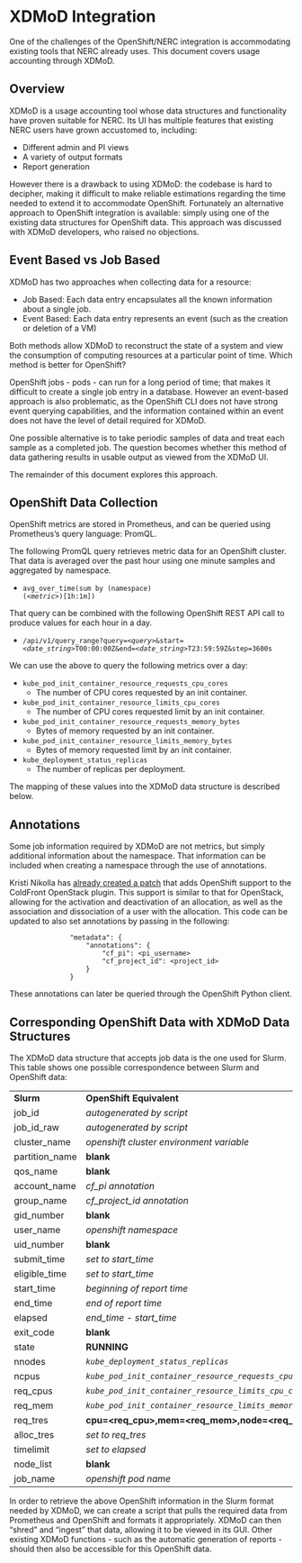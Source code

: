 # XDMoD Integration

One of the challenges of the OpenShift/NERC integration is accommodating existing tools that NERC already uses. This document covers usage accounting through XDMoD.

## Overview

XDMoD is a usage accounting tool whose data structures and functionality have proven suitable for NERC. Its UI has multiple features that existing NERC users have grown accustomed to, including:

* Different admin and PI views
* A variety of output formats
* Report generation

However there is a drawback to using XDMoD: the codebase is hard to decipher, making it difficult to make reliable estimations regarding the time needed to extend it to accommodate OpenShift. Fortunately an alternative approach to OpenShift integration is available: simply using one of the existing data structures for OpenShift data. This approach was discussed with XDMoD developers, who raised no objections.

## Event Based vs Job Based

XDMoD has two approaches when collecting data for a resource:

* Job Based: Each data entry encapsulates all the known information about a single job.
* Event Based: Each data entry represents an event (such as the creation or deletion of a VM)

Both methods allow XDMoD to reconstruct the state of a system and view the consumption of computing resources at a particular point of time. Which method is better for OpenShift?

OpenShift jobs - pods - can run for a long period of time; that makes it difficult to create a single job entry in a database. However an event-based approach is also problematic, as the OpenShift CLI does not have strong event querying capabilities, and the information contained within an event does not have the level of detail required for XDMoD.

One possible alternative is to take periodic samples of data and treat each sample as a completed job. The question becomes whether this method of data gathering results in usable output as viewed from the XDMoD UI.

The remainder of this document explores this approach.

## OpenShift Data Collection

OpenShift metrics are stored in Prometheus, and can be queried using Prometheus’s query language: PromQL.

The following PromQL query retrieves metric data for an OpenShift cluster. That data is averaged over the past hour using one minute samples and aggregated by namespace.

* <code>avg_over_time(sum by (namespace) (<em>&lt;metric></em>)[1h:1m])</code>

That query can be combined with the following OpenShift REST API call to produce values for each hour in a day.

* <code>/api/v1/query_range?query=<em>&lt;query></em>&start=<em>&lt;date_string></em>T00:00:00Z&end=<em>&lt;date_string></em>T23:59:59Z&step=3600s</code>

We can use the above to query the following metrics over a day:

* `kube_pod_init_container_resource_requests_cpu_cores`
    * The number of CPU cores requested by an init container.
* `kube_pod_init_container_resource_limits_cpu_cores`
    * The number of CPU cores requested limit by an init container.
* `kube_pod_init_container_resource_requests_memory_bytes`
    * Bytes of memory requested by an init container.
* `kube_pod_init_container_resource_limits_memory_bytes`
    * Bytes of memory requested limit by an init container.
* `kube_deployment_status_replicas`
    * The number of replicas per deployment.

The mapping of these values into the XDMoD data structure is described below.

## Annotations

Some job information required by XDMoD are not metrics, but simply additional information about the namespace. That information can be included when creating a namespace through the use of annotations.

Kristi Nikolla has [already created a patch](https://github.com/nerc-project/coldfront-plugin-openstack/pull/33) that adds OpenShift support to the ColdFront OpenStack plugin. This support is similar to that for OpenStack, allowing for the activation and deactivation of an allocation, as well as the association and dissociation of a user with the allocation. This code can be updated to also set annotations by passing in the following:

```
               "metadata": {
                   "annotations": {
                       "cf_pi": <pi_username>
                       "cf_project_id": <project_id>
                   }
               }
```

These annotations can later be queried through the OpenShift Python client.

## Corresponding OpenShift Data with XDMoD Data Structures

The XDMoD data structure that accepts job data is the one used for Slurm. This table shows one possible correspondence between Slurm and OpenShift data:

<table>
  <tr>
   <td><strong>Slurm</strong>
   </td>
   <td><strong>OpenShift Equivalent</strong>
   </td>
  </tr>
  <tr>
   <td>job_id
   </td>
   <td><em>autogenerated by script</em>
   </td>
  </tr>
  <tr>
   <td>job_id_raw
   </td>
   <td><em>autogenerated by script</em>
   </td>
  </tr>
  <tr>
   <td>cluster_name
   </td>
   <td><em>openshift cluster environment variable</em>
   </td>
  </tr>
  <tr>
   <td>partition_name
   </td>
   <td><strong>blank</strong>
   </td>
  </tr>
  <tr>
   <td>qos_name
   </td>
   <td><strong>blank</strong>
   </td>
  </tr>
  <tr>
   <td>account_name
   </td>
   <td><em>cf_pi annotation</em>
   </td>
  </tr>
  <tr>
   <td>group_name
   </td>
   <td><em>cf_project_id annotation</em>
   </td>
  </tr>
  <tr>
   <td>gid_number
   </td>
   <td><strong>blank</strong>
   </td>
  </tr>
  <tr>
   <td>user_name
   </td>
   <td><em>openshift namespace</em>
   </td>
  </tr>
  <tr>
   <td>uid_number
   </td>
   <td><strong>blank</strong>
   </td>
  </tr>
  <tr>
   <td>submit_time
   </td>
   <td><em>set to start_time</em>
   </td>
  </tr>
  <tr>
   <td>eligible_time
   </td>
   <td><em>set to start_time</em>
   </td>
  </tr>
  <tr>
   <td>start_time
   </td>
   <td><em>beginning of report time</em>
   </td>
  </tr>
  <tr>
   <td>end_time
   </td>
   <td><em>end of report time</em>
   </td>
  </tr>
  <tr>
   <td>elapsed
   </td>
   <td><em>end_time - start_time</em>
   </td>
  </tr>
  <tr>
   <td>exit_code
   </td>
   <td><strong>blank</strong>
   </td>
  </tr>
  <tr>
   <td>state
   </td>
   <td><strong>RUNNING</strong>
   </td>
  </tr>
  <tr>
   <td>nnodes
   </td>
   <td><code><em>kube_deployment_status_replicas</em></code>
   </td>
  </tr>
  <tr>
   <td>ncpus
   </td>
   <td><code><em>kube_pod_init_container_resource_requests_cpu_cores</em></code>
   </td>
  </tr>
  <tr>
   <td>req_cpus
   </td>
   <td><code><em>kube_pod_init_container_resource_limits_cpu_cores</em></code>
   </td>
  </tr>
  <tr>
   <td>req_mem
   </td>
   <td><code><em>kube_pod_init_container_resource_limits_memory_bytes</em></code>
   </td>
  </tr>
  <tr>
   <td>req_tres
   </td>
   <td><strong>cpu=&lt;req_cpu>,mem=&lt;req_mem>,node=&lt;req_pods></strong>
   </td>
  </tr>
  <tr>
   <td>alloc_tres
   </td>
   <td><em>set to req_tres</em>
   </td>
  </tr>
  <tr>
   <td>timelimit
   </td>
   <td><em>set to elapsed</em>
   </td>
  </tr>
  <tr>
   <td>node_list
   </td>
   <td><strong>blank</strong>
   </td>
  </tr>
  <tr>
   <td>job_name
   </td>
   <td><em>openshift pod name</em>
   </td>
  </tr>
</table>

In order to retrieve the above OpenShift information in the Slurm format needed by XDMoD, we can create a script that pulls the required data from Prometheus and OpenShift and formats it appropriately. XDMoD can then “shred” and “ingest” that data, allowing it to be viewed in its GUI. Other existing XDMoD functions - such as the automatic generation of reports - should then also be accessible for this OpenShift data.
